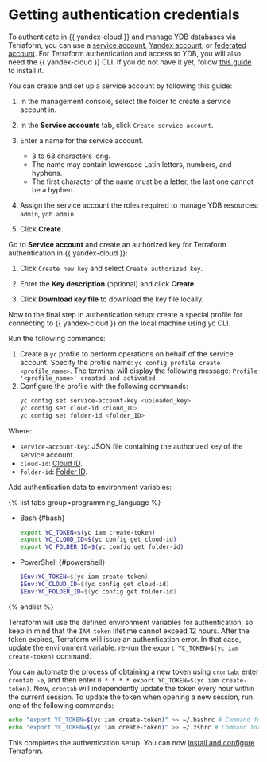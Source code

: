 # Getting authentication credentials

To authenticate in {{ yandex-cloud }} and manage YDB databases via Terraform, you can use a [service account,](../../iam/concepts/users/service-accounts.md) [Yandex account](../../iam/concepts/index.md#passport), or [federated account](../../iam/concepts/index.md#saml-federation). For Terraform authentication and access to YDB, you will also need the {{ yandex-cloud }} CLI. If you do not have it yet, follow [this guide](../../cli/quickstart.md#install) to install it.

You can create and set up a service account by following this guide:
1. In the management console, select the folder to create a service account in.

1. In the **Service accounts** tab, click `Create service account`.

1. Enter a name for the service account.
    * 3 to 63 characters long.
    * The name may contain lowercase Latin letters, numbers, and hyphens.
    * The first character of the name must be a letter, the last one cannot be a hyphen.
1. Assign the service account the roles required to manage YDB resources: `admin`, `ydb.admin`.

1. Click **Create**.

Go to **Service account** and create an authorized key for Terraform authentication in {{ yandex-cloud }}:
1. Click `Create new key` and select `Create authorized key`.

1. Enter the **Key description** (optional) and click **Create**.

1. Click **Download key file** to download the key file locally.

Now to the final step in authentication setup: create a special profile for connecting to {{ yandex-cloud }} on the local machine using yc CLI.

Run the following commands:
1. Create a `yc` profile to perform operations on behalf of the service account. Specify the profile name: `yc config profile create <profile_name>`. The terminal will display the following message: `Profile '<profile_name>' created and activated.`
1. Configure the profile with the following commands:
   ```bash
   yc config set service-account-key <uploaded_key>
   yc config set cloud-id <cloud_ID>
   yc config set folder-id <folder_ID>
   ```

Where:
* `service-account-key`: JSON file containing the authorized key of the service account.
* `cloud-id`: [Cloud ID](../../resource-manager/operations/cloud/get-id.md).
* `folder-id`: [Folder ID](../../resource-manager/operations/folder/get-id.md).

Add authentication data to environment variables:

{% list tabs group=programming_language %}

- Bash {#bash}

   ```bash
   export YC_TOKEN=$(yc iam create-token)
   export YC_CLOUD_ID=$(yc config get cloud-id)
   export YC_FOLDER_ID=$(yc config get folder-id)
   ```

- PowerShell {#powershell}

   ```powershell
   $Env:YC_TOKEN=$(yc iam create-token)
   $Env:YC_CLOUD_ID=$(yc config get cloud-id)
   $Env:YC_FOLDER_ID=$(yc config get folder-id)
   ```
{% endlist %}

Terraform will use the defined environment variables for authentication, so keep in mind that the `IAM token` lifetime cannot exceed 12 hours. After the token expires, Terraform will issue an authentication error. In that case, update the environment variable: re-run the `export YC_TOKEN=$(yc iam create-token)` command.

You can automate the process of obtaining a new token using `crontab`: enter `crontab -e`, and then enter `0 * * * * export YC_TOKEN=$(yc iam create-token)`. Now, `crontab` will independently update the token every hour within the current session. To update the token when opening a new session, run one of the following commands:
```bash
echo "export YC_TOKEN=$(yc iam create-token)" >> ~/.bashrc # Command for bash shell
echo "export YC_TOKEN=$(yc iam create-token)" >> ~/.zshrc # Command for zsh shell
```

This completes the authentication setup. You can now [install and configure](./install.md) Terraform.